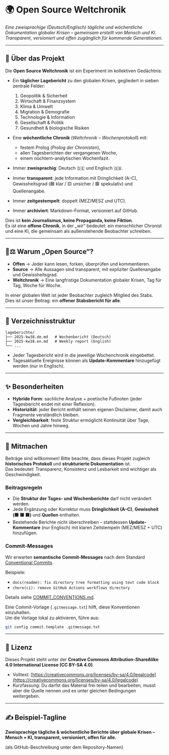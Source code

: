 # 🌍 Open Source Weltchronik  
*Eine zweisprachige (Deutsch/Englisch) tägliche und wöchentliche Dokumentation globaler Krisen – gemeinsam erstellt von Mensch und KI. Transparent, versioniert und offen zugänglich für kommende Generationen.*

---

## 📜 Über das Projekt  

Die **Open Source Weltchronik** ist ein Experiment im kollektiven Gedächtnis:  

- Ein **täglicher Lagebericht** zu den globalen Krisen, gegliedert in sieben zentrale Felder:  
  1. Geopolitik & Sicherheit  
  2. Wirtschaft & Finanzsystem  
  3. Klima & Umwelt  
  4. Migration & Demografie  
  5. Technologie & Information  
  6. Gesellschaft & Politik  
  7. Gesundheit & biologische Risiken  

- Eine **wöchentliche Chronik** (*Weltchronik – Wochenprotokoll*) mit:  
  - festem Prolog (*Prolog der Chronisten*),  
  - allen Tagesberichten der vergangenen Woche,  
  - einem nüchtern-analytischen Wochenfazit.  

- Immer **zweisprachig**: Deutsch 🇩🇪 und Englisch 🇬🇧.  
- Immer **transparent**: jede Information mit Dringlichkeit (A–C), Gewissheitsgrad (🟦 klar / 🟨 unsicher / 🟥 spekulativ) und Quellenangabe.  
- Immer **zeitgestempelt**: doppelt (MEZ/MESZ und UTC).  
- Immer **archiviert**: Markdown-Format, versioniert auf GitHub.  

Dies ist **kein Journalismus, keine Propaganda, keine Fiktion**.  
Es ist eine **offene Chronik**, in der *„wir“* bedeutet: ein menschlicher Chronist und eine KI, die gemeinsam als außenstehende Beobachter schreiben.  

---

## 🔭⚖️ Warum „Open Source“?  

- **Offen** → Jeder kann lesen, forken, überprüfen und kommentieren.  
- **Source** → Alle Aussagen sind transparent, mit expliziter Quellenangabe und Gewissheitsgrad.  
- **Weltchronik** → Eine langfristige Dokumentation globaler Krisen, Tag für Tag, Woche für Woche.  

In einer globalen Welt ist jeder Beobachter zugleich Mitglied des Stabs.  
Dies ist unser Beitrag: ein **offener Stabsbericht für alle**.  

---

## 📂 Verzeichnisstruktur  

~~~text
lageberichte/
├── 2025-kw38.de.md   # Wochenbericht (Deutsch)
├── 2025-kw38.en.md   # Weekly report (English)
└── ...
~~~

- Jeder Tagesbericht wird in die jeweilige Wochenchronik eingebettet.  
- Tagesaktuelle Ereignisse können als **Update-Kommentare** hinzugefügt werden (nur in Englisch).  

---

## ✨ Besonderheiten  

- **Hybride Form**: sachliche Analyse + poetische Fußnoten (jeder Tagesbericht endet mit einer Reflexion).  
- **Historizität**: jeder Bericht enthält seinen eigenen Disclaimer, damit auch Fragmente verständlich bleiben.  
- **Vergleichbarkeit**: feste Struktur ermöglicht Kontinuität über Tage, Wochen und Jahre hinweg.  

---

## 🚀 Mitmachen  

Beiträge sind willkommen! Bitte beachte, dass dieses Projekt zugleich **historisches Protokoll** und **strukturierte Dokumentation** ist.  
Das bedeutet: Transparenz, Konsistenz und Lesbarkeit sind wichtiger als Geschwindigkeit.  

### Beitragsregeln  
- Die **Struktur der Tages- und Wochenberichte** darf nicht verändert werden.  
- Jede Ergänzung oder Korrektur muss **Dringlichkeit (A–C)**, **Gewissheit (🟦 🟨 🟥)** und **Quellen** enthalten.  
- Bestehende Berichte nicht überschreiben – stattdessen **Update-Kommentare** (nur Englisch) mit klaren Zeitstempeln (MEZ/MESZ + UTC) hinzufügen.  

### Commit-Messages  
Wir erwarten **semantische Commit-Messages** nach dem Standard [Conventional Commits](https://www.conventionalcommits.org/en/v1.0.0/).  

Beispiele:  
- `docs(readme): fix directory tree formatting using text code block`  
- `chore(ci): remove GitHub Actions workflows directory`  

Details siehe [COMMIT_CONVENTIONS.md](./COMMIT_CONVENTIONS.md).  

Eine Commit-Vorlage (`.gitmessage.txt`) hilft, diese Konventionen einzuhalten.  
Um die Vorlage lokal zu aktivieren, führe aus:  

```bash
git config commit.template .gitmessage.txt
```
---

## 📖 Lizenz  

Dieses Projekt steht unter der **Creative Commons Attribution-ShareAlike 4.0 International License (CC BY-SA 4.0)**.  

- Volltext: [https://creativecommons.org/licenses/by-sa/4.0/legalcode](https://creativecommons.org/licenses/by-sa/4.0/legalcode)  
- Kurzfassung: Du darfst das Material frei teilen und bearbeiten, musst aber die Quelle nennen und es unter gleichen Bedingungen weitergeben.  

---

## ✍️ Beispiel-Tagline  

**Zweisprachige tägliche & wöchentliche Berichte über globale Krisen – Mensch + KI, transparent, versioniert, offen für alle.**

(als GitHub-Beschreibung unter dem Repository-Namen)
